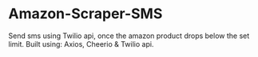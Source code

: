 # Amazon-Scraper-SMS
Send sms using Twilio api, once the amazon product drops below the set limit.
Built using: Axios, Cheerio & Twilio api.
